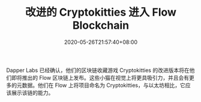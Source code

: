 ﻿---
title: "改进的 Cryptokitties 进入 Flow Blockchain"
date: 2020-05-26T21:57:40+08:00
lastmod: 2020-05-26T16:45:40+08:00
draft: false
authors: ["Dudley"]
description: "Dapper Labs 已经确认，他们的区块链收藏游戏 Cryptokitties 的改进版本将在他们即将推出的 Flow 区块链上发布。这些小猫在视觉上将更具吸引力，并且会有更多的元数据。他们在 Flow 上将项目命名为 Cryptokitties，与以太坊相比，它应该展示该链的能力。"
featuredImage: "improved-cryptokitties-coming-to-flow-blockchain.png"
tags: ["Strategy Game","策略游戏","Play to Earn"]
categories: ["news"]
news: ["策略游戏"]
weight: 
lightgallery: true
pinned: false
recommend: false
recommend1: false
---

Dapper Labs 已经确认，他们的区块链收藏游戏 Cryptokitties 的改进版本将在他们即将推出的 Flow 区块链上发布。这些小猫在视觉上将更具吸引力，并且会有更多的元数据。他们在 Flow 上将项目命名为 Cryptokitties，与以太坊相比，它应该展示该链的能力。

<!--more-->

